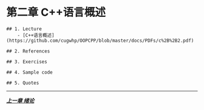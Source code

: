 # 第二章 C++语言概述
	## 1. Lecture
		- [C++语言概述](https://github.com/cugwhp/OOPCPP/blob/master/docs/PDFs/c%2B%2B2.pdf)

	## 2. References

	## 3. Exercises

	## 4. Sample code

	## 5. Quotes
	
---
[***上一章 绪论***](./Ch1_Introduction.md)

